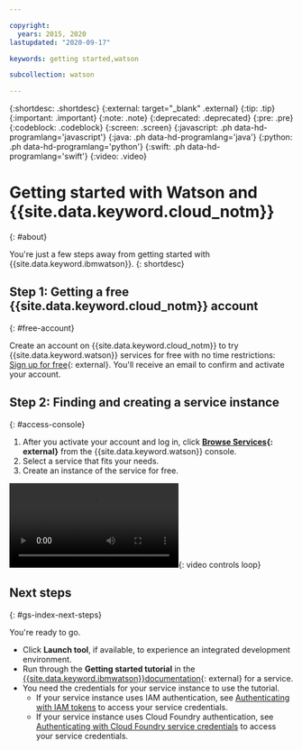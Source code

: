 ```yaml
---

copyright:
  years: 2015, 2020
lastupdated: "2020-09-17"

keywords: getting started,watson

subcollection: watson

---
```


{:shortdesc: .shortdesc}
{:external: target="_blank" .external}
{:tip: .tip}
{:important: .important}
{:note: .note}
{:deprecated: .deprecated}
{:pre: .pre}
{:codeblock: .codeblock}
{:screen: .screen}
{:javascript: .ph data-hd-programlang='javascript'}
{:java: .ph data-hd-programlang='java'}
{:python: .ph data-hd-programlang='python'}
{:swift: .ph data-hd-programlang='swift'}
{:video: .video}

# Getting started with Watson and {{site.data.keyword.cloud_notm}}
{: #about}

You're just a few steps away from getting started with {{site.data.keyword.ibmwatson}}.
{: shortdesc}

## Step 1: Getting a free {{site.data.keyword.cloud_notm}} account
{: #free-account}

Create an account on {{site.data.keyword.cloud_notm}} to try {{site.data.keyword.watson}} services for free with no time restrictions: [Sign up for free](https://{DomainName}/registration/?target=%2Fdeveloper%2Fwatson%2Fdashboard){: external}. You'll receive an email to confirm and activate your account.

## Step 2: Finding and creating a service instance
{: #access-console}

1.  After you activate your account and log in, click **[Browse Services](https://{DomainName}/developer/watson/services){: external}** from the {{site.data.keyword.watson}} console.
1.  Select a service that fits your needs.
1.  Create an instance of the service for free.

![Click Menu, and then click Watson](images/ic-create-service.mp4){: video controls loop}

## Next steps
{: #gs-index-next-steps}

You're ready to go.

- Click **Launch tool**, if available, to experience an integrated development environment.
- Run through the **Getting started tutorial** in the [{{site.data.keyword.ibmwatson}}documentation](https://{DomainName}/developer/watson/documentation){: external} for a service.
- You need the credentials for your service instance to use the tutorial.
    - If your service instance uses IAM authentication, see [Authenticating with IAM tokens](/docs/watson?topic=watson-iam) to access your service credentials.
    - If your service instance uses Cloud Foundry authentication, see [Authenticating with Cloud Foundry service credentials](/docs/watson?topic=watson-creating-credentials#creating-credentials) to access your service credentials.
